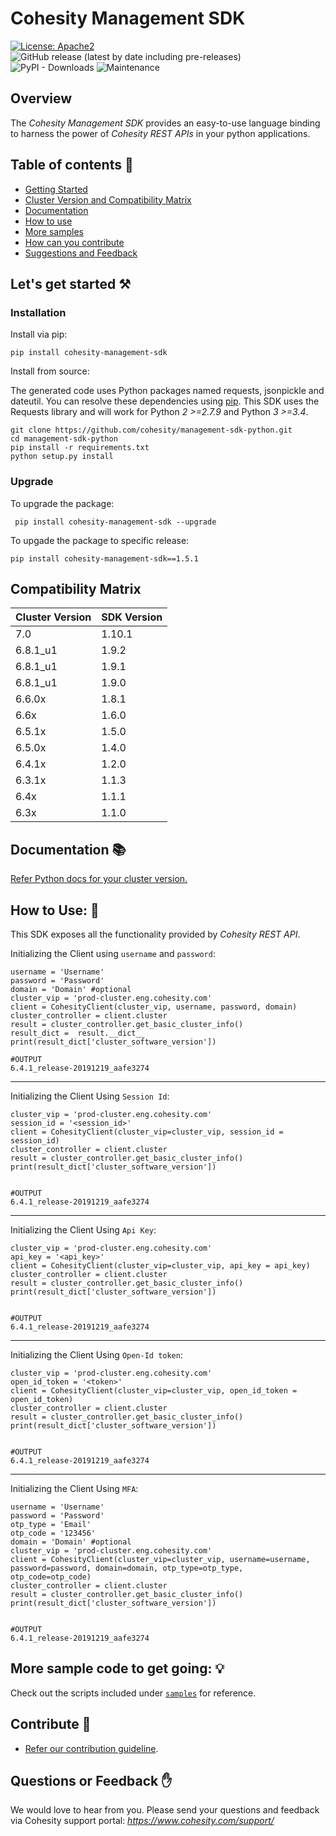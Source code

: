 Cohesity Management SDK
=================
[![License: Apache2](https://img.shields.io/hexpm/l/plug.svg)](https://github.com/cohesity/management-sdk-python/blob/master/LICENSE)
![GitHub release (latest by date including pre-releases)](https://img.shields.io/github/v/release/cohesity/management-sdk-python?include_prereleases)
![PyPI - Downloads](https://img.shields.io/pypi/dm/cohesity_management_sdk)
![Maintenance](https://img.shields.io/maintenance/yes/2024)
## Overview

The *Cohesity Management SDK*  provides an easy-to-use language binding to
harness the power of *Cohesity REST APIs* in your python applications.

## Table of contents :scroll:

 - [Getting Started](#get-started)
 - [Cluster Version and Compatibility Matrix](#compatibility-matrix)
 - [Documentation](#documentation)
 - [How to use](#howto)
 - [More samples](#sample)
 - [How can you contribute](#contribute)
 - [Suggestions and Feedback](#suggest)
 

## <a name="get-started"></a> Let's get started :hammer_and_pick:

### Installation

Install via pip:
```
pip install cohesity-management-sdk
```

Install from source:

The generated code uses Python packages named requests, jsonpickle and dateutil.
You can resolve these dependencies using [pip](https://pip.pypa.io/en/stable/).
This SDK uses the Requests library and will work for Python *2 >=2.7.9*
and Python *3 >=3.4*.
```
git clone https://github.com/cohesity/management-sdk-python.git
cd management-sdk-python
pip install -r requirements.txt
python setup.py install
```

### Upgrade

To upgrade the package:

```
 pip install cohesity-management-sdk --upgrade
```

To upgade the package to specific release:

```
pip install cohesity-management-sdk==1.5.1
```
## <a name="compatibility-matrix"></a> Compatibility Matrix

|Cluster Version| SDK Version|
|---|--|
|7.0|1.10.1|
|6.8.1_u1|1.9.2|
|6.8.1_u1|1.9.1|
|6.8.1_u1|1.9.0|
|6.6.0x|1.8.1|
|6.6x| 1.6.0|
|6.5.1x|1.5.0|
|6.5.0x|1.4.0|
|6.4.1x|1.2.0|
|6.3.1x|1.1.3|
|6.4x|1.1.1|
|6.3x|1.1.0|


## <a name="documentation"></a> Documentation :books:

<a href="https://developer.cohesity.com/versions.html">Refer Python docs for your cluster version. </a>

## <a name="howto"></a> How to Use: :mag_right:

This SDK exposes all the functionality provided by *Cohesity REST API*.

Initializing the Client using `username` and `password`:
```
username = 'Username'
password = 'Password'
domain = 'Domain' #optional
cluster_vip = 'prod-cluster.eng.cohesity.com'
client = CohesityClient(cluster_vip, username, password, domain)
cluster_controller = client.cluster
result = cluster_controller.get_basic_cluster_info()
result_dict =  result.__dict__
print(result_dict['cluster_software_version'])

#OUTPUT
6.4.1_release-20191219_aafe3274
```
---

Initializing the Client Using `Session Id`:
```
cluster_vip = 'prod-cluster.eng.cohesity.com'
session_id = '<session_id>'
client = CohesityClient(cluster_vip=cluster_vip, session_id = session_id)
cluster_controller = client.cluster
result = cluster_controller.get_basic_cluster_info()
print(result_dict['cluster_software_version'])


#OUTPUT
6.4.1_release-20191219_aafe3274
```
---
Initializing the Client Using `Api Key`:
```
cluster_vip = 'prod-cluster.eng.cohesity.com'
api_key = '<api_key>'
client = CohesityClient(cluster_vip=cluster_vip, api_key = api_key)
cluster_controller = client.cluster
result = cluster_controller.get_basic_cluster_info()
print(result_dict['cluster_software_version'])


#OUTPUT
6.4.1_release-20191219_aafe3274
```
---
Initializing the Client Using `Open-Id token`:
```
cluster_vip = 'prod-cluster.eng.cohesity.com'
open_id_token = '<token>'
client = CohesityClient(cluster_vip=cluster_vip, open_id_token = open_id_token)
cluster_controller = client.cluster
result = cluster_controller.get_basic_cluster_info()
print(result_dict['cluster_software_version'])


#OUTPUT
6.4.1_release-20191219_aafe3274
```
---
Initializing the Client Using `MFA`:
```
username = 'Username'
password = 'Password'
otp_type = 'Email'
otp_code = '123456'
domain = 'Domain' #optional
cluster_vip = 'prod-cluster.eng.cohesity.com'
client = CohesityClient(cluster_vip=cluster_vip, username=username, password=password, domain=domain, otp_type=otp_type, otp_code=otp_code)
cluster_controller = client.cluster
result = cluster_controller.get_basic_cluster_info()
print(result_dict['cluster_software_version'])


#OUTPUT
6.4.1_release-20191219_aafe3274
```

## <a name="sample"></a> More sample code to get going: :bulb:

Check out the scripts included under [`samples`](./samples) for reference.

## <a name="contribute"></a> Contribute :handshake:

* [Refer our contribution guideline](./CONTRIBUTING.md).


## <a name ="suggest"></a> Questions or Feedback :raised_hand:

We would love to hear from you. Please send your questions and feedback via Cohesity support portal: *https://www.cohesity.com/support/*
